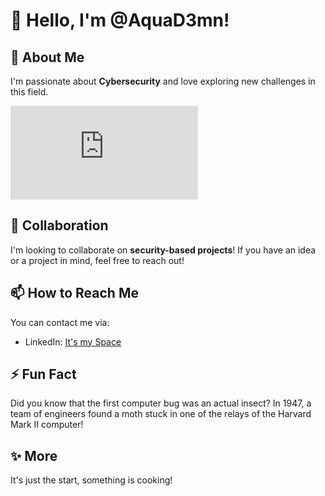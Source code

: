 <!---
- 👋 Hi, I’m @AquaD3mn
- 👀 My passion is towards CyberSec ...
- 💞️ I’m looking to collaborate on Security based Projects...
- 📫 How to reach me ...
- 😄 Pronouns: ...
- ⚡ Fun fact: ...
--->

<!---
AquaD3mn/AquaD3mn is a ✨ special ✨ repository because its `README.md` (this file) appears on your GitHub profile.
You can click the Preview link to take a look at your changes.
--->

# 👋 Hello, I'm @AquaD3mn!

## 👀 About Me
I'm passionate about **Cybersecurity** and love exploring new challenges in this field.

<iframe src="https://tryhackme.com/api/v2/badges/public-profile?userPublicId=1296062" style='border:none;'></iframe>

## 💞️ Collaboration
I'm looking to collaborate on **security-based projects**! If you have an idea or a project in mind, feel free to reach out!

## 📫 How to Reach Me
You can contact me via:

- LinkedIn: [It's my Space](https://linkedin.com/in/josy-georgi)

## ⚡ Fun Fact
Did you know that the first computer bug was an actual insect? In 1947, a team of engineers found a moth stuck in one of the relays of the Harvard Mark II computer!


## ✨ More
It's just the start, something is cooking!


<!---
AquaD3mn/AquaD3mn is a ✨ special ✨ repository because its `README.md` (this file) appears on your GitHub profile.
You can click the Preview link to take a look at your changes.
--->
